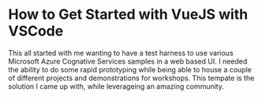 # How to Get Started with VueJS with VSCode

This all started with me wanting to have a test harness to use various Microsoft Azure Cognative Services samples in a web based UI. I needed the ability to do some rapid prototyping while being able to house a couple of different projects and demonstrations for workshops. This tempate is the solution I came up with, while leverageing an amazing community.



